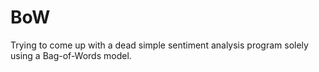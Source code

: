 # BoW
Trying to come up with a dead simple sentiment analysis program solely using a Bag-of-Words model.
